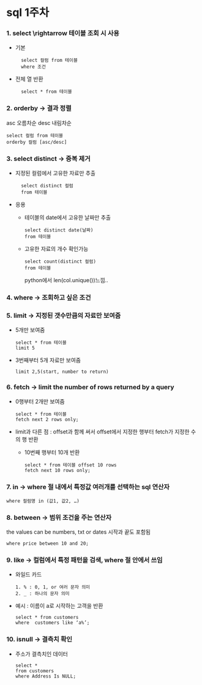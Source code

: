 # sql 1주차

### 1. select \rightarrow 테이블 조회 시 사용
  
* 기본
  ```
    select 컬럼 from 테이블
    where 조건
  ```
* 전체 열 반환
  ```
    select * from 테이블
  ```



### 2. orderby -> 결과 정렬
  asc 오름차순 desc 내림차순

    select 컬럼 from 테이블
    orderby 컬럼 [asc/desc]

    

### 3. select distinct -> 중복 제거
* 지정된 컬럼에서 고유한 자료만 추출
  ```
    select distinct 컬럼
    from 테이블
   ```
* 응용
  * 테이블의 date에서 고유한 날짜만 추출
    ```
    select distinct date(날짜) 
    from 테이블
    ```
  * 고유한 자료의 개수 확인가능
    ```
    select count(distinct 컬럼) 
    from 테이블
    ```

    python에서 len(col.unique())느낌..


### 4. where -> 조회하고 싶은 조건

### 5. limit -> 지정된 갯수만큼의 자료만 보여줌
* 5개만 보여줌
  ```
  select * from 테이블 
  limit 5
  ```

* 3번째부터 5개 자료만 보여줌 
  ```
  limit 2,5(start, number to return)
  ```
  

### 6. fetch -> limit the number of rows returned by a query
* 0행부터 2개만 보여줌
  ```
  select * from 테이블
  fetch next 2 rows only;
  ```
* limit과 다른 점 : offset과 함께 써서 offset에서 지정한 행부터 fetch가 지정한 수의 행 반환
  * 10번째 행부터 10개 반환

    ```
    select * from 테이블 offset 10 rows
    fetch next 10 rows only;
    ```


### 7. in -> where 절 내에서 특정값 여러개를 선택하는 sql 연산자
  ```select * from 테이블
  where 컬럼명 in (값1, 값2, …)
  ```

### 8. between -> 범위 조건을 주는 연산자
  the values can be numbers, txt or dates
  시작과 끝도 포함됨

  ```select * from products
  where price between 10 and 20;
  ```

### 9. like -> 컬럼에서 특정 패턴을 검색, where 절 안에서 쓰임
* 와일드 카드 
  ```
  1. % : 0, 1, or 여러 문자 의미
  2. _ : 하나의 문자 의미
  ```
* 예시 : 이름이 a로 시작하는 고객을 반환
  ```
  select * from customers
  where  customers like ‘a%’;
  ```


### 10. isnull -> 결측치 확인
* 주소가 결측치인 데이터 
  ```
  select *
  from customers
  where Address Is NULL;
  ```


